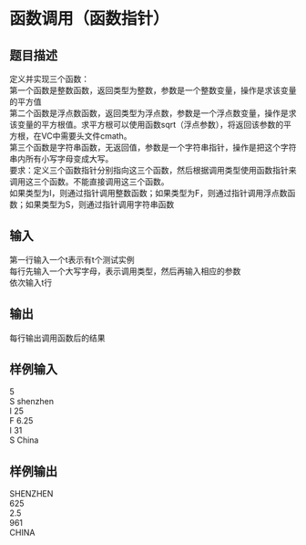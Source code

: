 # 函数调用（函数指针）  
  
 ## 题目描述  
 定义并实现三个函数：  
 第一个函数是整数函数，返回类型为整数，参数是一个整数变量，操作是求该变量的平方值  
 第二个函数是浮点数函数，返回类型为浮点数，参数是一个浮点数变量，操作是求该变量的平方根值。求平方根可以使用函数sqrt（浮点参数），将返回该参数的平方根，在VC中需要头文件cmath。  
 第三个函数是字符串函数，无返回值，参数是一个字符串指针，操作是把这个字符串内所有小写字母变成大写。  
 要求：定义三个函数指针分别指向这三个函数，然后根据调用类型使用函数指针来调用这三个函数。不能直接调用这三个函数。  
 如果类型为I，则通过指针调用整数函数；如果类型为F，则通过指针调用浮点数函数；如果类型为S，则通过指针调用字符串函数  
   
 ## 输入  
 第一行输入一个t表示有t个测试实例  
 每行先输入一个大写字母，表示调用类型，然后再输入相应的参数  
 依次输入t行  
   
 ## 输出  
 每行输出调用函数后的结果  
   
 ## 样例输入  
5  
S shenzhen  
I 25  
F 6.25  
I 31  
S China  
 ## 样例输出  
 SHENZHEN  
 625  
 2.5  
 961  
 CHINA  
   
  
